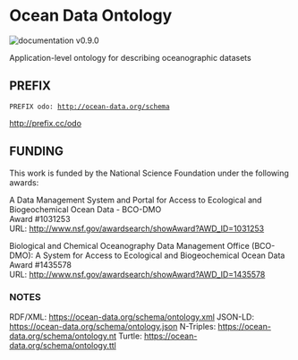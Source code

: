 # Ocean Data Ontology #

![documentation v0.9.0](https://img.shields.io/badge/documentation-v0.9.0-blue.svg)

Application-level ontology for describing oceanographic datasets

## PREFIX ##

<code>PREFIX odo: <http://ocean-data.org/schema></code>

http://prefix.cc/odo


## FUNDING ##

This work is funded by the National Science Foundation under the following awards:

A Data Management System and Portal for Access to Ecological and Biogeochemical Ocean Data - BCO-DMO  
Award #1031253  
URL: http://www.nsf.gov/awardsearch/showAward?AWD_ID=1031253

Biological and Chemical Oceanography Data Management Office (BCO-DMO): A System for Access to Ecological and Biogeochemical Ocean Data  
Award #1435578  
URL: http://www.nsf.gov/awardsearch/showAward?AWD_ID=1435578

### NOTES ###

RDF/XML: https://ocean-data.org/schema/ontology.xml
JSON-LD: https://ocean-data.org/schema/ontology.json
N-Triples: https://ocean-data.org/schema/ontology.nt
Turtle: https://ocean-data.org/schema/ontology.ttl
